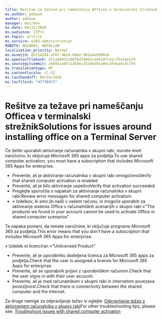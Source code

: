 ```yaml
---
title: Rešitve za težave pri nameščanju Officea v terminalski strežnik
ms.author: pebaum
author: pebaum
manager: mnirkhe
ms.date: 04/21/2020
ms.audience: ITPro
ms.topic: article
ms.service: o365-administration
ROBOTS: NOINDEX, NOFOLLOW
localization_priority: Normal
ms.assetid: 85f24284-af6f-4624-b6be-901a4a9206eb
ms.openlocfilehash: df1a50031196fbd79662cee620fc41c7be14e179
ms.sourcegitcommit: c6692ce0fa1358ec3529e59ca0ecdfdea4cdc759
ms.translationtype: MT
ms.contentlocale: sl-SI
ms.lasthandoff: 09/14/2020
ms.locfileid: "47738473"
---
```

# <a name="solutions-for-issues-around-installing-office-on-a-terminal-server"></a><span data-ttu-id="95bfe-102">Rešitve za težave pri nameščanju Officea v terminalski strežnik</span><span class="sxs-lookup"><span data-stu-id="95bfe-102">Solutions for issues around installing office on a Terminal Server</span></span>

<span data-ttu-id="95bfe-103">Če želite uporabiti aktiviranje računalnika v skupni rabi, morate imeti naročnino, ki vključuje Microsoft 365 apps za podjetja.</span><span class="sxs-lookup"><span data-stu-id="95bfe-103">To use shared computer activation, you must have a subscription that includes Microsoft 365 Apps for enterprise.</span></span>
  
- <span data-ttu-id="95bfe-104">Preverite, ali je aktiviranje računalnika v skupni rabi omogočeno</span><span class="sxs-lookup"><span data-stu-id="95bfe-104">Verify that shared computer activation is enabled</span></span>
- <span data-ttu-id="95bfe-105">Preverite, ali je bilo aktiviranje uspešno</span><span class="sxs-lookup"><span data-stu-id="95bfe-105">Verify that activation succeeded</span></span>
- <span data-ttu-id="95bfe-106">Preglejte sporočila o napakah za aktiviranje računalnika v skupni rabi:</span><span class="sxs-lookup"><span data-stu-id="95bfe-106">Review error messages for shared computer activation:</span></span>
- <span data-ttu-id="95bfe-107">» Izdelkov, ki smo jih našli v vašem računu, ni mogoče uporabiti za aktiviranje sistema Office v računalniških scenarijih v skupni rabi «</span><span class="sxs-lookup"><span data-stu-id="95bfe-107">"The products we found in your account cannot be used to activate Office in shared computer scenarios"</span></span>
  
<span data-ttu-id="95bfe-108">Ta napaka pomeni, da nimate naročnine, ki vključuje programe Microsoft 365 za podjetja.</span><span class="sxs-lookup"><span data-stu-id="95bfe-108">This error means that you don't have a subscription that includes Microsoft 365 Apps for enterprise.</span></span>

<span data-ttu-id="95bfe-109">» Izdelek ni licenciran «</span><span class="sxs-lookup"><span data-stu-id="95bfe-109">"Unlicensed Product"</span></span>

- <span data-ttu-id="95bfe-110">Preverite, ali je uporabniku dodeljena licenca za Microsoft 365 apps za podjetja.</span><span class="sxs-lookup"><span data-stu-id="95bfe-110">Check that the user is assigned a license for Microsoft 365 Apps for enterprise.</span></span>
- <span data-ttu-id="95bfe-111">Preverite, ali se uporabnik prijavi z uporabniškim računom.</span><span class="sxs-lookup"><span data-stu-id="95bfe-111">Check that the user signs in with their user account.</span></span>
- <span data-ttu-id="95bfe-112">Preverite, ali je med računalnikom v skupni rabi in internetom povezava povezljivost.</span><span class="sxs-lookup"><span data-stu-id="95bfe-112">Check that there is connectivity between the shared computer and the Internet.</span></span>

<span data-ttu-id="95bfe-113">Za druge namige za odpravljanje težav si oglejte: [Odpravljanje težav z aktiviranjem računalnika v skupni rabi](https://docs.microsoft.com/DeployOffice/troubleshoot-shared-computer-activation)</span><span class="sxs-lookup"><span data-stu-id="95bfe-113">For other troubleshooting tips, please see: [Troubleshoot issues with shared computer activation](https://docs.microsoft.com/DeployOffice/troubleshoot-shared-computer-activation)</span></span>